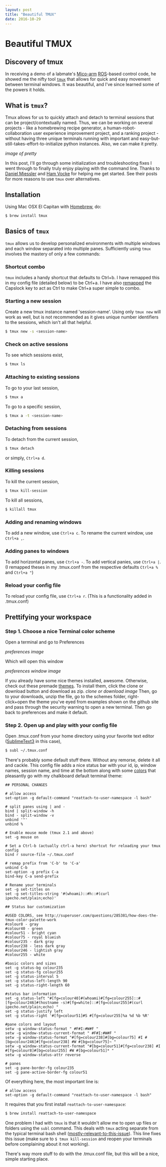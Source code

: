 ```yaml
---
layout: post
title: "Beautiful TMUX"
date: 2016-10-29
---
```


# Beautiful TMUX

## Discovery of tmux 

In receiving a demo of a labmate's [Mico-arm](http://www.robotnik.eu/robotics-arms/kinova-mico-arm/) [ROS](http://wiki.ros.org/Robots/MICO)-based control code, he showed me the nifty tool [`tmux`](https://tmux.github.io/) that allows for quick and easy movement between terminal windows. It was beautiful, and I've since learned some of the powers it holds. 

## What is `tmux`? 

Tmux allows for us to quickly attach and detach to terminal sessions that can be project/contextually named. Thus, we can be working on several projects - like a homebrewing recipe generator, a human-robot-collaboration user experience improvement project, and a ranking project - without having three unique terminals running with important and easy-but-still-takes-effort-to-initialize python instances. Also, we can make it pretty. 

*image of pretty* 

In this post, I'll go through some initialization and troubleshooting fixes I went through to finally truly enjoy playing with the command line. Thanks to [Daniel Miessler](https://danielmiessler.com/study/tmux/#gs.gLmbnDs) and [Ham Vocke](http://www.hamvocke.com/blog/a-guide-to-customizing-your-tmux-conf/) for helping me get started. See their posts for more reasons to use `tmux` over alternatives. 

## Installation

Using Mac OSX El Capitan with [Homebrew](http://brew.sh/), do: 

```bash
$ brew install tmux
```

## Basics of `tmux` 

`tmux` allows us to develop personalized environments with multiple windows and each window separated into multiple panes. Sufficiently using `tmux` involves the mastery of only a few commands: 

### Shortcut combo
`tmux` includes a handy shortcut that defaults to Ctrl+b. I have remapped this in my config file (detailed below) to be Ctrl+a. I have also [remapped](https://coderwall.com/p/cq_lkg/remapping-caps-lock-key-to-something-more-natural-on-mac-os-x) the Capslock key to act as Ctrl to make Ctrl+a super simple to combo. 

### Starting a new session
Create a new tmux instance named 'session-name'. Using only `tmux new` will work as well, but is not recommended as it gives unique number identifiers to the sessions, which isn't all that helpful. 

```bash
$ tmux new -s <session-name>
```

### Check on active sessions
To see which sessions exist, 

```bash
$ tmux ls
```

### Attaching to existing sessions
To go to your last session, 

```bash
$ tmux a
```
To go to a specific session, 

```bash
$ tmux a -t <session-name>
```

### Detaching from sessions 
To detach from the current session, 

```bash
$ tmux detach
```
or simply, `Ctrl+a d`. 

### Killing sessions 
To kill the current session, 

```bash
$ tmux kill-session
```

To kill all sessions, 

```bash
$ killall tmux
```

### Adding and renaming windows 
To add a new window, use `Ctrl+a c`.
To rename the current window, use `Ctrl+a ,`. 

### Adding panes to windows
To add horizontal panes, use `Ctrl+a -`.
To add vertical panies, use `Ctrl+a |`. 
(I remapped theses in my .tmux.conf from the respective defaults `Ctrl+a %` and `Ctrl+a "`) 

### Reload your config file 
To reload your config file, use `Ctrl+a r`. (This is a functionality added in .tmux.conf)

## Prettifying your workspace

### Step 1. Choose a nice Terminal color scheme
Open a terminal and go to Preferences

*preferences image* 

Which will open this window

*preferences window image*

If you already have some nice themes installed, awesome. Otherwise, check out these premade [themes](https://github.com/lysyi3m/osx-terminal-themes). To install them, click the clone or download button and download as zip. 
*clone or download image*
Then, go to your downloads, unzip the file, go to the schemes folder, right-click+open the theme you've eyed from examples shown on the github site and pass through the security warning to open a new terminal. Then go back to preferences and make it default. 

### Step 2. Open up and play with your config file
Open .tmux.conf from your home directory using your favorite text editor ([SublimeText3](https://www.sublimetext.com/) in this case), 

```bash
$ subl ~/.tmux.conf
```
There's probably some default stuff there. Without any remorse, delete it all and cackle. This config file adds a nice status bar with your id, ip, window names, session name, and time at the bottom along with some [colors](http://superuser.com/questions/285381/how-does-the-tmux-color-palette-work) that pleasantly go with my chalkboard default terminal theme: 

```
## PERSONAL CHANGES

# allow access 
set-option -g default-command "reattach-to-user-namespace -l bash"

# split panes using | and -
bind | split-window -h
bind - split-window -v
unbind '"'
unbind %

# Enable mouse mode (tmux 2.1 and above)
set -g mouse on

# Set a Ctrl-b (actually ctrl-a here) shortcut for reloading your tmux config
bind r source-file ~/.tmux.conf

# remap prefix from 'C-b' to 'C-a'
unbind C-b
set-option -g prefix C-a
bind-key C-a send-prefix

# Rename your terminals
set -g set-titles on
set -g set-titles-string '#(whoami)::#h::#(curl ipecho.net/plain;echo)'

## Status bar customization

#USED COLORS, see http://superuser.com/questions/285381/how-does-the-tmux-color-palette-work
#colour8 - gray 
#colour40 - green
#colour51 - bright cyan
#colour75 - royal blueish 
#colour235 - dark gray
#colour238 - less dark gray
#colour246 - lightish gray
#colour255 - white

#basic colors and sizes
set -g status-bg colour235
set -g status-fg colour255
set -g status-interval 5
set -g status-left-length 90
set -g status-right-length 60

#status bar information 
set -g status-left "#[fg=colour40]#(whoami)#[fg=colour255]::#[fg=colour246]#(hostname -s)#[fg=white]::#[fg=colour255]#(curl ipecho.net/plain;echo) "
set -g status-justify left
set -g status-right '#[fg=colour51]#S #[fg=colour255]%a %d %b %R'

#pane colors and layout 
setw -g window-status-format " #F#I:#W#F "
setw -g window-status-current-format " #F#I:#W#F "
setw -g window-status-format "#[fg=colour238]#[bg=colour75] #I #[bg=colour246]#[fg=colour238] #W #[bg=colour75]~ "
setw -g window-status-current-format "#[bg=colour51]#[fg=colour238] #I #[fg=colour8]#[bg=colour255] #W #[bg=colour51]* "
setw -g window-status-attr reverse

# panes
set -g pane-border-fg colour235
set -g pane-active-border-fg colour51

```

Of everything here, the most important line is: 

```
# allow access 
set-option -g default-command "reattach-to-user-namespace -l bash"
```

It requires that you first install `reattach-to-user-namespace`: 

```bash
$ brew install reattach-to-user-namespace
```

One problem I had with `tmux` is that it wouldn't allow me to open up files or folders using the `subl` command. This deals with `tmux` acting separate from the typical terminal bash shell ([mostly-relevant-to-this-issue](https://github.com/ChrisJohnsen/tmux-MacOSX-pasteboard)). This line fixes this issue (make sure to ```$ tmux kill-session``` and reopen your terminals before complaining about it not working). 

There's way more stuff to do with the .tmux.conf file, but this will be a nice, simple starting place. 
